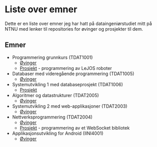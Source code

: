 # Liste over emner
Dette er en liste over emner jeg har hatt på dataingeniørstudiet mitt på NTNU med lenker til repositories for øvinger og prosjekter til dem.

## Emner
- Programmering grunnkurs (TDAT1001)
  - [Øvinger](https://github.com/Knutakir/Programmering-grunnkurs)
  - [Prosjekt](https://github.com/Knutakir/Legoboys-15) - programmering av LeJOS roboter
- Databaser med videregående programmering (TDAT1005)
  - [Øvinger](https://github.com/Knutakir/Databaser-med-videregaaende-programmering)
- Systemutvikling 1 med databaseprosjekt (TDAT1006)
  - [Prosjekt](https://github.com/Team14-TheBrogrammers/Systemutviklingsprosjekt)
- Algoritmer og datastrukturer (TDAT2005)
  - [Øvinger](https://github.com/Knutakir/Algoritmer-og-datastrukturer)
- Systemutvikling 2 med web-applikasjoner (TDAT2003)
  - [Øvinger](https://github.com/Knutakir/Systemutvikling-2)
- Nettverksprogrammering (TDAT2004)
  - [Øvinger](https://github.com/Knutakir/Nettverksprogrammering)
  - [Prosjekt](https://github.com/ingunnsund/Python-WebSocket) - programmering av et WebSocket bibliotek
- Applikasjonsutvikling for Android (IINI4001)
  - [Øvinger]()
